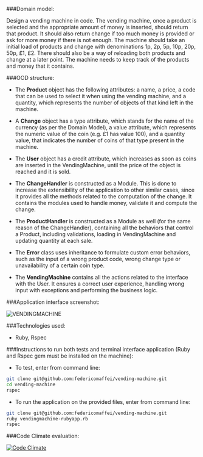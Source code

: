 ###Domain model:

Design a vending machine in code. The vending machine, once a product is selected and the appropriate amount of money is inserted, should return that product. It should also return change if too much money is provided or ask for more money if there is not enough. The machine should take an initial load of products and change with denominations 1p, 2p, 5p, 10p, 20p, 50p, £1, £2. There should also be a way of reloading both products and change at a later point. The machine needs to keep track of the products and money that it contains.

###OOD structure:

* The **Product** object has the following attributes: a name, a price, a code that can be used to select it when using the vending machine, and a quantity, which represents the number of objects of that kind left in the machine.

* A **Change** object has a type attribute, which stands for the name of the currency (as per the Domain Model), a value attribute, which represents the numeric value of the coin (e.g. £1 has value 100), and a quantity value, that indicates the number of coins of that type present in the machine.

* The **User** object has a credit attribute, which increases as soon as coins are inserted in the VendingMachine, until the price of the object is reached and it is sold.

* The **ChangeHandler** is constructed as a Module. This is done to increase the extensibility of the application to other similar cases, since it provides all the methods related to the computation of the change. It contains the modules used to handle money, validate it and compute the change.

* The **ProductHandler** is constructed as a Module as well (for the same reason of the ChangeHandler), containing all the behaviors that control a Product, including validations, loading in VendingMachine and updating quantity at each sale.

* The **Error** class uses inheritance to formulate custom error behaviors, such as the input of a wrong product code, wrong change type or unavailability of a certain coin type.

* The **VendingMachine** contains all the actions related to the interface with the User. It ensures a correct user experience, handling wrong input with exceptions and performing the business logic.

###Application interface screenshot:

![VENDINGMACHINE](https://dl.dropboxusercontent.com/u/9315601/vending.png)

###Technologies used:

* Ruby, Rspec

###Instructions to run both tests and terminal interface application (Ruby and Rspec gem must be installed on the machine):

* To test, enter from command line:
```bash
git clone git@github.com:federicomaffei/vending-machine.git
cd vending-machine
rspec
```

* To run the application on the provided files, enter from command line:
```bash
git clone git@github.com:federicomaffei/vending-machine.git
ruby vendingmachine-rubyapp.rb 
rspec
```

###Code Climate evaluation:

[![Code Climate](https://codeclimate.com/github/federicomaffei/vending-machine/badges/gpa.svg)](https://codeclimate.com/github/federicomaffei/vending-machine)